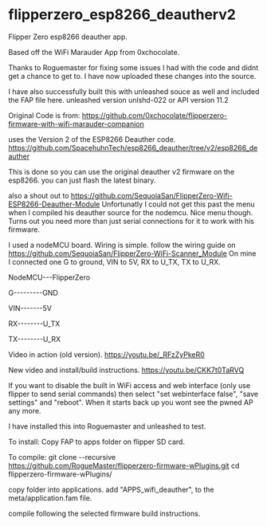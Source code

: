 # flipperzero_esp8266_deautherv2
Flipper Zero esp8266 deauther app.


Based off the WiFi Marauder App from 0xchocolate.

Thanks to Roguemaster for fixing some issues I had with the code and didnt get a chance to get to. I have now uploaded these changes into the source. 

I have also successfully built this with unleashed souce as well and included the FAP file here. unleashed version unlshd-022 or API version 11.2

Original Code is from:
https://github.com/0xchocolate/flipperzero-firmware-with-wifi-marauder-companion

uses the Version 2 of the ESP8266 Deauther code.
https://github.com/SpacehuhnTech/esp8266_deauther/tree/v2/esp8266_deauther

This is done so you can use the original deauther v2 firmware on the esp8266.
you can just flash the latest binary.

also a shout out to https://github.com/SequoiaSan/FlipperZero-Wifi-ESP8266-Deauther-Module
Unfortunatly I could not get this past the menu when I compiled his deauther source for the nodemcu. Nice menu though. Turns out you need more than just serial connections for it to work with his firmware.

I used a nodeMCU board. Wiring is simple. follow the wiring guide on https://github.com/SequoiaSan/FlipperZero-WiFi-Scanner_Module
On mine I connected one G to ground, VIN to 5V, RX to U_TX, TX to U_RX.

NodeMCU---FlipperZero

G---------GND

VIN-------5V

RX--------U_TX

TX--------U_RX



Video in action (old version).
https://youtu.be/_RFzZyPkeR0

New video and install/build instructions.
https://youtu.be/CKK7t0TaRVQ

If you want to disable the built in WiFi access and web interface (only use flipper to send serial commands) then select "set webinterface false", "save settings" and "reboot". When it starts back up you wont see the pwned AP any more.

I have installed this into Roguemaster and unleashed to test.

To install:
Copy FAP to apps folder on flipper SD card.

To compile:
git clone --recursive https://github.com/RogueMaster/flipperzero-firmware-wPlugins.git
cd flipperzero-firmware-wPlugins/

copy folder into applications.
add "APPS_wifi_deauther", to the meta/application.fam file.

compile following the selected firmware build instructions.
